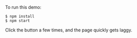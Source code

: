 To run this demo:

	$ npm install
	$ npm start

Click the button a few times, and the page quickly gets laggy.
